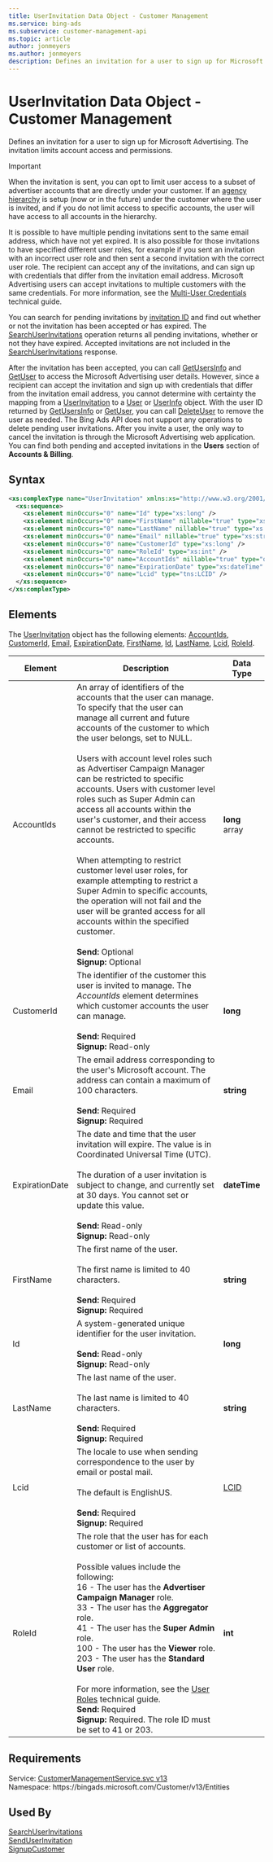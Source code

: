 ```yaml
---
title: UserInvitation Data Object - Customer Management
ms.service: bing-ads
ms.subservice: customer-management-api
ms.topic: article
author: jonmeyers
ms.author: jonmeyers
description: Defines an invitation for a user to sign up for Microsoft Advertising.
---
```

# UserInvitation Data Object - Customer Management
Defines an invitation for a user to sign up for Microsoft Advertising. The invitation limits account access and permissions. 

> [!IMPORTANT]
> When the invitation is sent, you can opt to limit user access to a subset of advertiser accounts that are directly under your customer. If an [agency hierarchy](../guides/account-hierarchy-permissions.md#agency-hierarchy) is setup (now or in the future) under the customer where the user is invited, and if you do not limit access to specific accounts, the user will have access to all accounts in the hierarchy. 

It is possible to have multiple pending invitations sent to the same email address, which have not yet expired. It is also possible for those invitations to have specified different user roles, for example if you sent an invitation with an incorrect user role and then sent a second invitation with the correct user role. The recipient can accept any of the invitations, and can sign up with credentials that differ from the invitation email address. Microsoft Advertising users can accept invitations to multiple customers with the same credentials. For more information, see the [Multi-User Credentials](../guides/account-hierarchy-permissions.md#multi-user-credentials) technical guide.

You can search for pending invitations by [invitation ID](senduserinvitation.md#userinvitationid) and find out whether or not the invitation has been accepted or has expired. The [SearchUserInvitations](searchuserinvitations.md) operation returns all pending invitations, whether or not they have expired. Accepted invitations are not included in the [SearchUserInvitations](searchuserinvitations.md) response.  

After the invitation has been accepted, you can call [GetUsersInfo](getusersinfo.md) and [GetUser](getuser.md) to access the Microsoft Advertising user details. However, since a recipient can accept the invitation and sign up with credentials that differ from the invitation email address, you cannot determine with certainty the mapping from a [UserInvitation](userinvitation.md) to a [User](user.md) or [UserInfo](userinfo.md) object. With the user ID returned by [GetUsersInfo](getusersinfo.md) or [GetUser](getuser.md), you can call [DeleteUser](deleteuser.md) to remove the user as needed. The Bing Ads API does not support any operations to delete pending user invitations. After you invite a user, the only way to cancel the invitation is through the Microsoft Advertising web application. You can find both pending and accepted invitations in the **Users** section of **Accounts & Billing**.  

## Syntax
```xml
<xs:complexType name="UserInvitation" xmlns:xs="http://www.w3.org/2001/XMLSchema">
  <xs:sequence>
    <xs:element minOccurs="0" name="Id" type="xs:long" />
    <xs:element minOccurs="0" name="FirstName" nillable="true" type="xs:string" />
    <xs:element minOccurs="0" name="LastName" nillable="true" type="xs:string" />
    <xs:element minOccurs="0" name="Email" nillable="true" type="xs:string" />
    <xs:element minOccurs="0" name="CustomerId" type="xs:long" />
    <xs:element minOccurs="0" name="RoleId" type="xs:int" />
    <xs:element minOccurs="0" name="AccountIds" nillable="true" type="q5:ArrayOflong" xmlns:q5="http://schemas.microsoft.com/2003/10/Serialization/Arrays" />
    <xs:element minOccurs="0" name="ExpirationDate" type="xs:dateTime" />
    <xs:element minOccurs="0" name="Lcid" type="tns:LCID" />
  </xs:sequence>
</xs:complexType>
```

## <a name="elements"></a>Elements

The [UserInvitation](userinvitation.md) object has the following elements: [AccountIds](#accountids), [CustomerId](#customerid), [Email](#email), [ExpirationDate](#expirationdate), [FirstName](#firstname), [Id](#id), [LastName](#lastname), [Lcid](#lcid), [RoleId](#roleid).

|Element|Description|Data Type|
|-----------|---------------|-------------|
|<a name="accountids"></a>AccountIds|An array of identifiers of the accounts that the user can manage. To specify that the user can manage all current and future accounts of the customer to which the user belongs, set to NULL.<br/><br/>Users with account level roles such as Advertiser Campaign Manager can be restricted to specific accounts. Users with customer level roles such as Super Admin can access all accounts within the user's customer, and their access cannot be restricted to specific accounts.<br/><br/>When attempting to restrict customer level user roles, for example attempting to restrict a Super Admin to specific accounts, the operation will not fail and the user will be granted access for all accounts within the specified customer.<br/><br/>**Send:** Optional<br/>**Signup:** Optional|**long** array|
|<a name="customerid"></a>CustomerId|The identifier of the customer this user is invited to manage. The *AccountIds* element determines which customer accounts the user can manage.<br/><br/>**Send:** Required<br/>**Signup:** Read-only|**long**|
|<a name="email"></a>Email|The email address corresponding to the user's Microsoft account. The address can contain a maximum of 100 characters.<br/><br/>**Send:** Required<br/>**Signup:** Required|**string**|
|<a name="expirationdate"></a>ExpirationDate|The date and time that the user invitation will expire. The value is in Coordinated Universal Time (UTC).<br/><br/>The duration of a user invitation is subject to change, and currently set at 30 days. You cannot set or update this value.<br/><br/>**Send:** Read-only<br/>**Signup:** Read-only|**dateTime**|
|<a name="firstname"></a>FirstName|The first name of the user.<br/><br/>The first name is limited to 40 characters.<br/><br/>**Send:** Required<br/>**Signup:** Required|**string**|
|<a name="id"></a>Id|A system-generated unique identifier for the user invitation.<br/><br/>**Send:** Read-only<br/>**Signup:** Read-only|**long**|
|<a name="lastname"></a>LastName|The last name of the user.<br/><br/>The last name is limited to 40 characters.<br/><br/>**Send:** Required<br/>**Signup:** Required|**string**|
|<a name="lcid"></a>Lcid|The locale to use when sending correspondence to the user by email or postal mail.<br/><br/>The default is EnglishUS.<br/><br/>**Send:** Required<br/>**Signup:** Required|[LCID](lcid.md)|
|<a name="roleid"></a>RoleId|The role that the user has for each customer or list of accounts.<br/><br/>Possible values include the following:<br/>16 - The user has the **Advertiser Campaign Manager** role.<br/>33 - The user has the **Aggregator** role.<br/>41 - The user has the **Super Admin** role.<br/>100 - The user has the **Viewer** role.<br/>203 - The user has the **Standard User** role.<br/><br/>For more information, see the [User Roles](../guides/account-hierarchy-permissions.md#user-roles) technical guide.<br/>**Send:** Required<br/>**Signup:** Required. The role ID must be set to 41 or 203.|**int**|

## Requirements
Service: [CustomerManagementService.svc v13](https://clientcenter.api.bingads.microsoft.com/Api/CustomerManagement/v13/CustomerManagementService.svc)  
Namespace: https\://bingads.microsoft.com/Customer/v13/Entities  

## Used By
[SearchUserInvitations](searchuserinvitations.md)  
[SendUserInvitation](senduserinvitation.md)  
[SignupCustomer](signupcustomer.md)  
